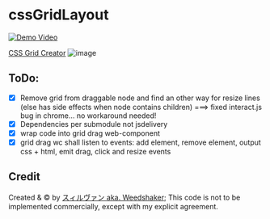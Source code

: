 # cssGridLayout
[![Demo Video](https://twitter.com/i/status/1208112244799803394)](https://twitter.com/weedshaker/status/1208112244799803394)

[CSS Grid Creator](https://weedshaker.github.io/cssGridLayout/)
![image](https://user-images.githubusercontent.com/10768924/211200204-39d85d11-16d7-42d8-8c7b-ebd797e0173e.png)

## ToDo:
- [x] Remove grid from draggable node and find an other way for resize lines (else has side effects when node contains children) ===> fixed interact.js bug in chrome... no workaround needed!
- [x] Dependencies per submodule not jsdelivery
- [x] wrap code into grid drag web-component
- [x] grid drag wc shall listen to events: add element, remove element, output css + html, emit drag, click and resize events

## Credit
Created & © by [スィルヴァン aka. Weedshaker](https://github.com/Weedshaker); This code is not to be implemented commercially, except with my explicit agreement.
